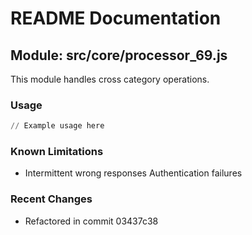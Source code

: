 # README Documentation

## Module: src/core/processor_69.js

This module handles cross category operations.

### Usage

```python
// Example usage here
```

### Known Limitations

- Intermittent wrong responses Authentication failures

### Recent Changes

- Refactored in commit 03437c38
